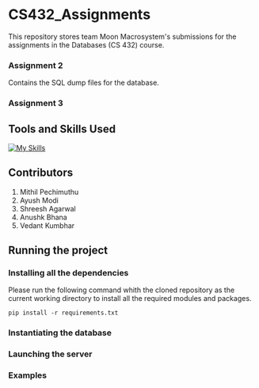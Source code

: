 # CS432_Assignments
This repository stores team Moon Macrosystem's submissions for the assignments in the Databases (CS 432) course.

### Assignment 2
Contains the SQL dump files for the database.

### Assignment 3
## Tools and Skills Used
[![My Skills](https://skillicons.dev/icons?i=flask,html,css,py,vscode,git,mysql)](https://skillicons.dev)  

## Contributors
1) Mithil Pechimuthu
2) Ayush Modi
3) Shreesh Agarwal
4) Anushk Bhana
5) Vedant Kumbhar

## Running the project
### Installing all the dependencies
Please run the following command whith the cloned repository as the current working directory to install all the required modules and packages.
```
pip install -r requirements.txt
```

### Instantiating the database

### Launching the server

### Examples

